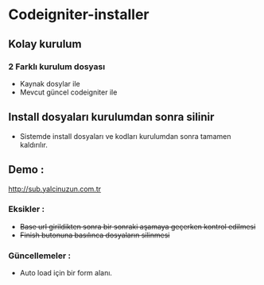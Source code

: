 
# Codeigniter-installer

## Kolay kurulum

### 2 Farklı kurulum dosyası

* Kaynak dosylar ile
* Mevcut güncel codeigniter ile

## Install dosyaları kurulumdan sonra silinir

* Sistemde install dosyaları ve kodları kurulumdan sonra tamamen kaldırılır.

## Demo :

http://sub.yalcinuzun.com.tr


### Eksikler : 

* ~~Base url girildikten sonra bir sonraki aşamaya geçerken kontrol edilmesi~~
* ~~Finish butonuna basılınca dosyaların silinmesi~~

### Güncellemeler : 

* Auto load için bir form alanı.




